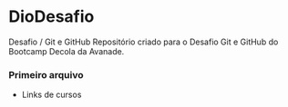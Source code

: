 # DioDesafio
Desafio / Git e GitHub
Repositório criado para o Desafio Git e GitHub do Bootcamp Decola da Avanade.
 
 ### Primeiro arquivo
  - Links de cursos
